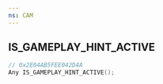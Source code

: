 ```yaml
---
ns: CAM
---
```

## IS_GAMEPLAY_HINT_ACTIVE

```c
// 0x2E04AB5FEE042D4A
Any IS_GAMEPLAY_HINT_ACTIVE();
```

